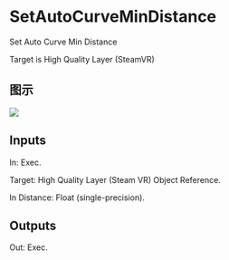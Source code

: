 # SetAutoCurveMinDistance

Set Auto Curve Min Distance

Target is High Quality Layer (SteamVR)

## 图示

![]($-20221218-18275101.png)

## Inputs

In: Exec.

Target: High Quality Layer (Steam VR) Object Reference.

In Distance: Float (single-precision).  

## Outputs

Out: Exec.

